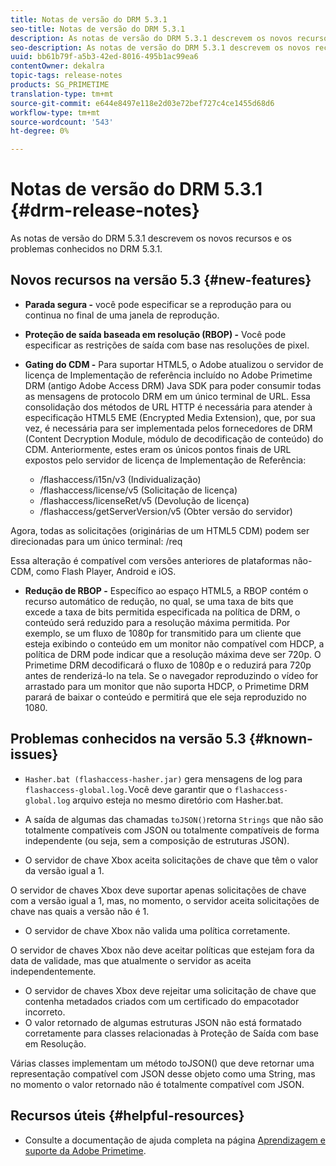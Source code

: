 ```yaml
---
title: Notas de versão do DRM 5.3.1
seo-title: Notas de versão do DRM 5.3.1
description: As notas de versão do DRM 5.3.1 descrevem os novos recursos e os problemas conhecidos no DRM 5.3.1.
seo-description: As notas de versão do DRM 5.3.1 descrevem os novos recursos e os problemas conhecidos no DRM 5.3.1.
uuid: bb61b79f-a5b3-42ed-8016-495b1ac99ea6
contentOwner: dekalra
topic-tags: release-notes
products: SG_PRIMETIME
translation-type: tm+mt
source-git-commit: e644e8497e118e2d03e72bef727c4ce1455d68d6
workflow-type: tm+mt
source-wordcount: '543'
ht-degree: 0%

---
```



# Notas de versão do DRM 5.3.1 {#drm-release-notes}

As notas de versão do DRM 5.3.1 descrevem os novos recursos e os problemas conhecidos no DRM 5.3.1.

## Novos recursos na versão 5.3 {#new-features}

* **Parada segura -** você pode especificar se a reprodução para ou continua no final de uma janela de reprodução.
* **Proteção de saída baseada em resolução (RBOP) -** Você pode especificar as restrições de saída com base nas resoluções de pixel.
* **Gating do CDM -** Para suportar HTML5, o Adobe atualizou o servidor de licença de Implementação de referência incluído no Adobe Primetime DRM (antigo Adobe Access DRM) Java SDK para poder consumir todas as mensagens de protocolo DRM em um único terminal de URL. Essa consolidação dos métodos de URL HTTP é necessária para atender à especificação HTML5 EME (Encrypted Media Extension), que, por sua vez, é necessária para ser implementada pelos fornecedores de DRM (Content Decryption Module, módulo de decodificação de conteúdo) do CDM. Anteriormente, estes eram os únicos pontos finais de URL expostos pelo servidor de licença de Implementação de Referência:

   * /flashaccess/i15n/v3 (Individualização)
   * /flashaccess/license/v5 (Solicitação de licença)
   * /flashaccess/licenseRet/v5 (Devolução de licença)
   * /flashaccess/getServerVersion/v5 (Obter versão do servidor)

Agora, todas as solicitações (originárias de um HTML5 CDM) podem ser direcionadas para um único terminal: /req

Essa alteração é compatível com versões anteriores de plataformas não-CDM, como Flash Player, Android e iOS.

* **Redução de RBOP -** Específico ao espaço HTML5, a RBOP contém o recurso automático de redução, no qual, se uma taxa de bits que excede a taxa de bits permitida especificada na política de DRM, o conteúdo será reduzido para a resolução máxima permitida. Por exemplo, se um fluxo de 1080p for transmitido para um cliente que esteja exibindo o conteúdo em um monitor não compatível com HDCP, a política de DRM pode indicar que a resolução máxima deve ser 720p. O Primetime DRM decodificará o fluxo de 1080p e o reduzirá para 720p antes de renderizá-lo na tela. Se o navegador reproduzindo o vídeo for arrastado para um monitor que não suporta HDCP, o Primetime DRM parará de baixar o conteúdo e permitirá que ele seja reproduzido no 1080.

## Problemas conhecidos na versão 5.3 {#known-issues}

* `Hasher.bat (flashaccess-hasher.jar)` gera mensagens de log para  `flashaccess-global.log.`Você deve garantir que o  `flashaccess-global.log` arquivo esteja no mesmo diretório com Hasher.bat.

* A saída de algumas das chamadas `toJSON()`retorna `Strings` que não são totalmente compatíveis com JSON ou totalmente compatíveis de forma independente (ou seja, sem a composição de estruturas JSON).

* O servidor de chave Xbox aceita solicitações de chave que têm o valor da versão igual a 1.

O servidor de chaves Xbox deve suportar apenas solicitações de chave com a versão igual a 1, mas, no momento, o servidor aceita solicitações de chave nas quais a versão não é 1.

* O servidor de chave Xbox não valida uma política corretamente.

O servidor de chaves Xbox não deve aceitar políticas que estejam fora da data de validade, mas que atualmente o servidor as aceita independentemente.

* O servidor de chaves Xbox deve rejeitar uma solicitação de chave que contenha metadados criados com um certificado do empacotador incorreto.
* O valor retornado de algumas estruturas JSON não está formatado corretamente para classes relacionadas à Proteção de Saída com base em Resolução.

Várias classes implementam um método toJSON() que deve retornar uma representação compatível com JSON desse objeto como uma String, mas no momento o valor retornado não é totalmente compatível com JSON.

## Recursos úteis {#helpful-resources}

* Consulte a documentação de ajuda completa na página [Aprendizagem e suporte da Adobe Primetime](https://helpx.adobe.com/support/primetime.html).
